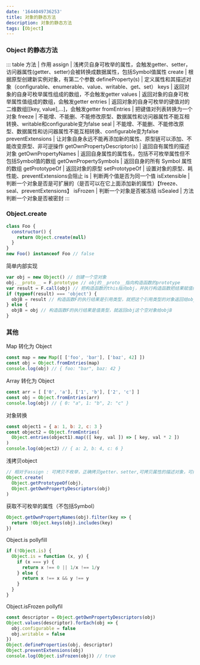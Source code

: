 ```yaml
---
date: '1644049736253'
title: 对象的静态方法
description: 对象的静态方法
tags: [Object]
---
```

### Object 的静态方法
::: table
方法                         | 作用
assign                      | 浅拷贝自身可枚举的属性，会触发getter、setter，访问器属性(getter、setter)会被转换成数据属性，包括Symbol值属性
create                      | 根据原型创建新实例对象，有第二个参数
defineProperty(s)           | 定义属性和其描述对象（configurable、enumerable、value、writable、get、set）
keys                        | 返回对象的自身可枚举属性组成的数组，不会触发getter
values                      | 返回对象的自身可枚举属性值组成的数组，会触发getter
entries                     | 返回对象的自身可枚举的键值对的二维数组[[key, value],...]，会触发getter
fromEntries                 | 把键值对列表转换为一个对象
freeze                      | 不能增、不能删、不能修改原型、数据属性和访问器属性不能互相转换、writable和configurable变为false
seal                        | 不能增、不能删、不能修改原型、数据属性和访问器属性不能互相转换、configurable变为false
preventExtensions           | 让对象自身永远不能再添加新的属性、原型链可以添加、不能改变原型、非可逆操作
getOwnPropertyDescriptor(s) | 返回自有属性的描述对象
getOwnPropertyNames         | 返回自身属性的属性名，包括不可枚举属性但不包括Symbol值的数组
getOwnPropertySymbols       | 返回自身的所有 Symbol 属性的数组
getPrototypeOf              | 返回对象的原型
setPrototypeOf              | 设置对象的原型、耗性能、preventExtensions会阻止
is                          | 判断两个值是否为同一个值
isExtensible                | 判断一个对象是否是可扩展的（是否可以在它上面添加新的属性）【freeze、seal、preventExtensions】
isFrozen                    | 判断一个对象是否被冻结
isSealed                    | 方法判断一个对象是否被密封
:::

### Object.create
```javascript
class Foo {
  constructor() {
    return Object.create(null)
  }
}
new Foo() instanceof Foo // false
```
简单内部实现
```javascript
var obj = new Object() // 创建一个空对象
obj.__proto__ = F.prototype // obj的__proto__指向构造函数的prototype
var result = F.call(obj) // 把构造函数的this指向obj，并执行构造函数把结果赋值给result
if (typeof(result) === 'object') {
  objB = result // 构造函数F的执行结果是引用类型，就把这个引用类型的对象返回给objB
} else {
  objB = obj // 构造函数F的执行结果是值类型，就返回obj这个空对象给objB
}
```

### 其他
Map 转化为 Object
```javascript
const map = new Map([ ['foo', 'bar'], ['baz', 42] ])
const obj = Object.fromEntries(map)
console.log(obj) // { foo: "bar", baz: 42 }
```

Array 转化为 Object
```javascript
const arr = [ ['0', 'a'], ['1', 'b'], ['2', 'c'] ]
const obj = Object.fromEntries(arr)
console.log(obj) // { 0: "a", 1: "b", 2: "c" }
```

对象转换
```javascript
const object1 = { a: 1, b: 2, c: 3 }
const object2 = Object.fromEntries(
  Object.entries(object1).map(([ key, val ]) => [ key, val * 2 ])
)
console.log(object2) // { a: 2, b: 4, c: 6 }
```

浅拷贝object
```javascript
// 相对于assign : 可拷贝不枚举，正确拷贝getter、setter,可拷贝属性的描述对象，可拷贝原型
Object.create(
  Object.getPrototypeOf(obj),
  Object.getOwnPropertyDescriptors(obj)
)
```

获取不可枚举的属性（不包括Symbol）
```javascript
Object.getOwnPropertyNames(obj).filter(key => {
  return !Object.keys(obj).includes(key)
})
```

Object.is pollyfill
```javascript
if (!Object.is) {
  Object.is = function (x, y) {
    if (x === y) {
      return x !== 0 || 1/x !== 1/y
    } else {
      return x !== x && y !== y
    }
  }
}
```

Object.isFrozen pollyfil
```javascript
const descriptor = Object.getOwnPropertyDescriptors(obj)
Object.values(descriptor).forEach(obj => {
  obj.configurable = false
  obj.writable = false
})
Object.defineProperties(obj, descriptor)
Object.preventExtensions(obj)
console.log(Object.isFrozen(obj)) // true
```

